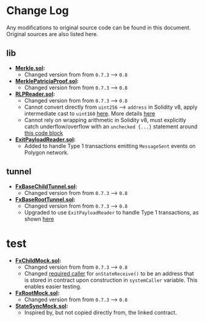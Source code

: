 # Change Log

Any modifications to original source code can be found in this document. Original sources are also listed here.

## lib

- **[Merkle.sol](https://github.com/fx-portal/contracts/blob/2b064b1d8d40493c78682e9afc40ea20dc882356/contracts/lib/Merkle.sol):**
  - Changed version from from `0.7.3` --> `0.8`
- **[MerklePatriciaProof.sol](https://github.com/fx-portal/contracts/blob/2b064b1d8d40493c78682e9afc40ea20dc882356/contracts/lib/MerklePatriciaProof.sol):**
  - Changed version from from `0.7.3` --> `0.8`
- **[RLPReader.sol](https://github.com/fx-portal/contracts/blob/2b064b1d8d40493c78682e9afc40ea20dc882356/contracts/lib/RLPReader.sol):**
  - Changed version from from `0.7.3` --> `0.8`
  - Cannot convert directly from `uint256` --> `address` in Solidity v8, apply intermediate cast to `uint160` [here](https://github.com/fx-portal/contracts/blob/2b064b1d8d40493c78682e9afc40ea20dc882356/contracts/lib/RLPReader.sol#L95). More details [here](https://docs.soliditylang.org/en/v0.8.0/080-breaking-changes.html#new-restrictions)
  - Cannot rely on wrapping arithmetic in Solidity v8, must explicitly catch underflow/overflow with an `unchecked {...}` statement around [this code block](https://github.com/fx-portal/contracts/blob/2b064b1d8d40493c78682e9afc40ea20dc882356/contracts/lib/RLPReader.sol#L251)
- **[ExitPayloadReader.sol](https://github.com/fx-portal/contracts/blob/baed24d22178201bca33140c303e0925661ec0ac/contracts/lib/ExitPayloadReader.sol):**
  - Added to handle Type 1 transactions emitting `MessageSent` events on Polygon network.

## tunnel

- **[FxBaseChildTunnel.sol](https://github.com/fx-portal/contracts/blob/2b064b1d8d40493c78682e9afc40ea20dc882356/contracts/tunnel/FxBaseChildTunnel.sol):**
  - Changed version from from `0.7.3` --> `0.8`
- **[FxBaseRootTunnel.sol](https://github.com/fx-portal/contracts/blob/baed24d22178201bca33140c303e0925661ec0ac/contracts/tunnel/FxBaseRootTunnel.sol):**
  - Changed version from from `0.7.3` --> `0.8`
  - Upgraded to use `ExitPayloadReader` to handle Type 1 transactions, as shown [here](https://github.com/fx-portal/contracts/commit/a3637b4eca9ef5019d4336f7af6b3b20953c52ee)

# test

- **[FxChildMock.sol](https://github.com/fx-portal/contracts/blob/2b064b1d8d40493c78682e9afc40ea20dc882356/contracts/FxChild.sol):**
  - Changed version from from `0.7.3` --> `0.8`
  - Changed [required caller](https://github.com/fx-portal/contracts/blob/2b064b1d8d40493c78682e9afc40ea20dc882356/contracts/FxChild.sol#L28) for `onStateReceive()` to be an address that is stored in contract upon construction in `systemCaller` variable. This enables easier testing.
- **[FxRootMock.sol](https://github.com/fx-portal/contracts/blob/2b064b1d8d40493c78682e9afc40ea20dc882356/contracts/FxRoot.sol):**
  - Changed version from from `0.7.3` --> `0.8`
- **[StateSyncMock.sol](https://github.com/maticnetwork/pos-portal/blob/d06271188412a91ab9e4bdea4bbbfeb6cb9d7669/contracts/root/StateSender/DummyStateSender.sol):**
  - Inspired by, but not copied directly from, the linked contract.
